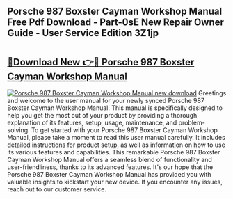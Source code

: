 ## Porsche 987 Boxster Cayman Workshop Manual Free Pdf Download - Part-0sE New Repair Owner Guide - User Service Edition 3Z1jp

# <h2><a href="http://bc76280.oget.top/?id=Porsche+987+Boxster+Cayman+Workshop+Manual">🔗Download New 👉🔴 Porsche 987 Boxster Cayman Workshop Manual</a></h2>

[![Porsche 987 Boxster Cayman Workshop Manual new download](https://i.imgur.com/5g1atiW.png)](http://bc76280.oget.top/?id=Porsche+987+Boxster+Cayman+Workshop+Manual)
Greetings and welcome to the user manual for your newly synced Porsche 987 Boxster Cayman Workshop Manual. This manual is specifically designed to help you get the most out of your product by providing a thorough explanation of its features, setup, usage, maintenance, and problem-solving. To get started with your Porsche 987 Boxster Cayman Workshop Manual, please take a moment to read this user manual carefully. It includes detailed instructions for product setup, as well as information on how to use its various features and capabilities. This remarkable Porsche 987 Boxster Cayman Workshop Manual offers a seamless blend of functionality and user-friendliness, thanks to its advanced features. It's our hope that the Porsche 987 Boxster Cayman Workshop Manual has provided you with valuable insights to kickstart your new device. If you encounter any issues, reach out to our customer service.
